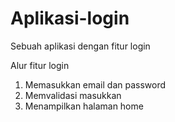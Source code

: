 # Aplikasi-login
Sebuah aplikasi dengan fitur login

Alur fitur login
1. Memasukkan email dan password
2. Memvalidasi masukkan
3. Menampilkan halaman home
